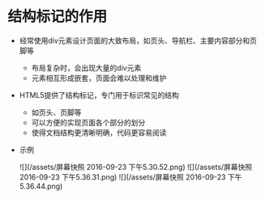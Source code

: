# 结构标记的作用

 - 经常使用div元素设计页面的大致布局，如页头、导航栏、主要内容部分和页脚等

   - 布局复杂时，会出现大量的div元素
   - 元素相互形成嵌套，页面会难以处理和维护

 - HTML5提供了结构标记，专门用于标识常见的结构

   - 如页头、页脚等
   - 可以方便的实现页面各个部分的划分
   - 使得文档结构更清晰明确，代码更容易阅读

 - 示例

   ![](/assets/屏幕快照 2016-09-23 下午5.30.52.png)
   ![](/assets/屏幕快照 2016-09-23 下午5.36.31.png)
   ![](/assets/屏幕快照 2016-09-23 下午5.36.44.png)